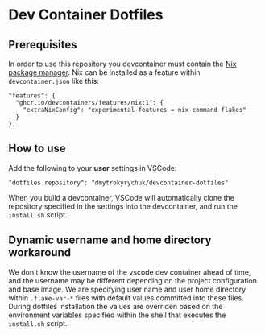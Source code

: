# Dev Container Dotfiles

## Prerequisites

In order to use this repository you devcontainer must contain the [Nix package
manager](https://nixos.org/). Nix can be installed as a feature within
`devcontainer.json` like this:

```
"features": {
  "ghcr.io/devcontainers/features/nix:1": {
    "extraNixConfig": "experimental-features = nix-command flakes"
  }
},
```

## How to use

Add the following to your **user** settings in VSCode:

```
"dotfiles.repository": "dmytrokyrychuk/devcontainer-dotfiles"
```

When you build a devcontainer, VSCode will automatically clone the repository
specified in the settings into the devcontainer, and run the `install.sh` script.

## Dynamic username and home directory workaround

We don't know the username of the vscode dev container ahead of time, and the
username may be different depending on the project configuration and base image.
We are specifying user name and user home directory within `.flake-var-*` files
with default values committed into these files. During dotfiles installation the
values are overriden based on the environment variables specified within the
shell that executes the `install.sh` script.
